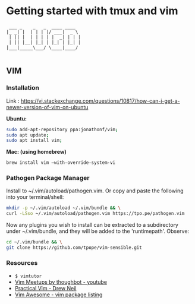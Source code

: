 # Getting started with tmux and vim

```
 ___ _    _   _  ____ ____  
|_ _| |  | | | |/ ___|  _ \ 
 | || |  | | | | |  _| | | |
 | || |__| |_| | |_| | |_| |
|___|_____\___/ \____|____/ 
                            
```

## VIM

### Installation

Link : https://vi.stackexchange.com/questions/10817/how-can-i-get-a-newer-version-of-vim-on-ubuntu

**Ubuntu:**

```bash
sudo add-apt-repository ppa:jonathonf/vim;
sudo apt update;
sudo apt install vim;
```

**Mac: (using homebrew)**
```bash
brew install vim —with-override-system-vi
```

### Pathogen Package Manager
Install to ~/.vim/autoload/pathogen.vim. Or copy and paste the following into your terminal/shell:

```bash
mkdir -p ~/.vim/autoload ~/.vim/bundle && \
curl -LSso ~/.vim/autoload/pathogen.vim https://tpo.pe/pathogen.vim
```

Now any plugins you wish to install can be extracted to a subdirectory under ~/.vim/bundle, and they will be added to the 'runtimepath'. Observe:

```bash
cd ~/.vim/bundle && \
git clone https://github.com/tpope/vim-sensible.git
```

### Resources

 - `$ vimtutor`
 - [Vim Meetups by thoughbot - youtube](https://www.youtube.com/playlist?list=PL8tzorAO7s0jy7DQ3Q0FwF3BnXGQnDirs)
 - [Practical Vim - Drew Neil](https://pragprog.com/book/dnvim2/practical-vim-second-edition)
 - [Vim Awesome - vim package listing](https://vimawesome.com/)
